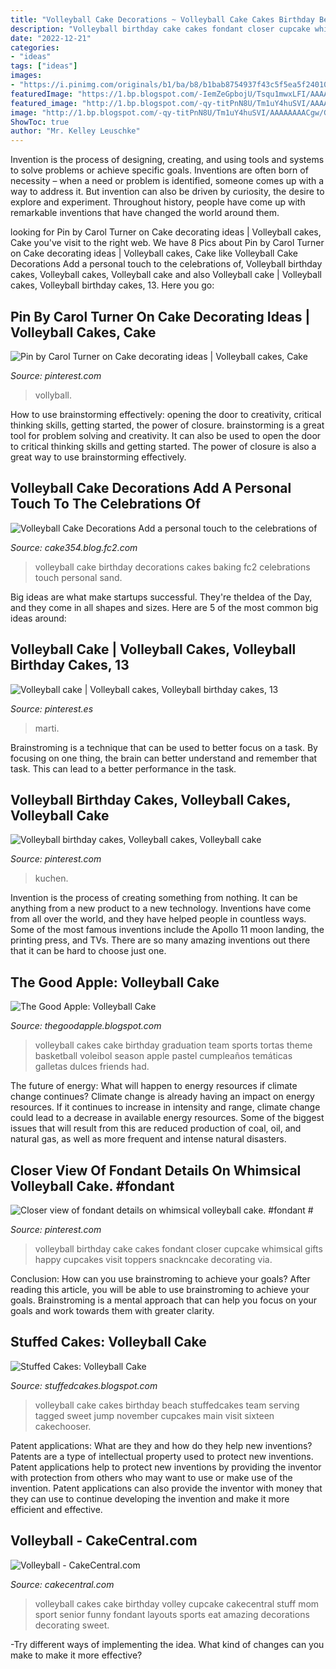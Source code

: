 ```yaml
---
title: "Volleyball Cake Decorations ~ Volleyball Cake Cakes Birthday Beach Stuffedcakes Team Serving Tagged Sweet Jump November Cupcakes Main Visit Sixteen Cakechooser"
description: "Volleyball birthday cake cakes fondant closer cupcake whimsical gifts happy cupcakes visit toppers snackncake decorating via"
date: "2022-12-21"
categories:
- "ideas"
tags: ["ideas"]
images:
- "https://i.pinimg.com/originals/b1/ba/b8/b1bab8754937f43c5f5ea5f240107c47.jpg"
featuredImage: "https://1.bp.blogspot.com/-IemZeGpbojU/Tsqu1mwxLFI/AAAAAAAAB6Q/1d9DRBasnas/s1600/VolleyballCake-Main.jpg"
featured_image: "http://1.bp.blogspot.com/-qy-titPnN8U/Tm1uY4huSVI/AAAAAAAACgw/GzggfTxyfTY/s1600/IMG_2671.jpg"
image: "http://1.bp.blogspot.com/-qy-titPnN8U/Tm1uY4huSVI/AAAAAAAACgw/GzggfTxyfTY/s1600/IMG_2671.jpg"
ShowToc: true
author: "Mr. Kelley Leuschke"
---
```



Invention is the process of designing, creating, and using tools and systems to solve problems or achieve specific goals. Inventions are often born of necessity – when a need or problem is identified, someone comes up with a way to address it. But invention can also be driven by curiosity, the desire to explore and experiment. Throughout history, people have come up with remarkable inventions that have changed the world around them.

	

		
looking for Pin by Carol Turner on Cake decorating ideas | Volleyball cakes, Cake you've visit to the right web. We have 8 Pics about Pin by Carol Turner on Cake decorating ideas | Volleyball cakes, Cake like Volleyball Cake Decorations Add a personal touch to the celebrations of, Volleyball birthday cakes, Volleyball cakes, Volleyball cake and also Volleyball cake | Volleyball cakes, Volleyball birthday cakes, 13. Here you go:
		
    
## Pin By Carol Turner On Cake Decorating Ideas | Volleyball Cakes, Cake

<img loading=lazy src="https://i.pinimg.com/originals/5a/c0/b0/5ac0b0a99ffde5dbb8ead22d82c1085a.jpg" onerror="this.onerror=null;this.src='https://tse1.mm.bing.net/th?id=OIP.Y7Ay6N3eUB1GxlT2YubhKwHaFj&amp;pid=15.1';" alt="Pin by Carol Turner on Cake decorating ideas | Volleyball cakes, Cake">

_Source: pinterest.com_

>vollyball. 

	

How to use brainstorming effectively: opening the door to creativity, critical thinking skills, getting started, the power of closure.
brainstorming is a great tool for problem solving and creativity. It can also be used to open the door to critical thinking skills and getting started. The power of closure is also a great way to use brainstorming effectively.

    
## Volleyball Cake Decorations Add A Personal Touch To The Celebrations Of

<img loading=lazy src="https://blog-imgs-45-origin.fc2.com/c/a/k/cake354/Volleyball-Cake-Decorations.jpg" onerror="this.onerror=null;this.src='https://tse4.mm.bing.net/th?id=OIP.Lc2knlNf6TBT01-AZVJUKQHaGJ&amp;pid=15.1';" alt="Volleyball Cake Decorations Add a personal touch to the celebrations of">

_Source: cake354.blog.fc2.com_

>volleyball cake birthday decorations cakes baking fc2 celebrations touch personal sand. 

	

Big ideas are what make startups successful. They're theIdea of the Day, and they come in all shapes and sizes. Here are 5 of the most common big ideas around:

    
## Volleyball Cake | Volleyball Cakes, Volleyball Birthday Cakes, 13

<img loading=lazy src="https://i.pinimg.com/originals/b3/9a/2a/b39a2abdaed7ee168ac69c71726d2c22.jpg" onerror="this.onerror=null;this.src='https://tse2.mm.bing.net/th?id=OIP.3oBWiKiNufXlx9ks0B4KiwHaJ4&amp;pid=15.1';" alt="Volleyball cake | Volleyball cakes, Volleyball birthday cakes, 13">

_Source: pinterest.es_

>marti. 

	

Brainstroming is a technique that can be used to better focus on a task. By focusing on one thing, the brain can better understand and remember that task. This can lead to a better performance in the task.

    
## Volleyball Birthday Cakes, Volleyball Cakes, Volleyball Cake

<img loading=lazy src="https://i.pinimg.com/originals/b1/ba/b8/b1bab8754937f43c5f5ea5f240107c47.jpg" onerror="this.onerror=null;this.src='https://tse1.mm.bing.net/th?id=OIP.eiwM4XswMmeFrB0W_Qi3jQHaJ7&amp;pid=15.1';" alt="Volleyball birthday cakes, Volleyball cakes, Volleyball cake">

_Source: pinterest.com_

>kuchen. 

	

Invention is the process of creating something from nothing. It can be anything from a new product to a new technology. Inventions have come from all over the world, and they have helped people in countless ways. Some of the most famous inventions include the Apollo 11 moon landing, the printing press, and TVs. There are so many amazing inventions out there that it can be hard to choose just one.

    
## The Good Apple: Volleyball Cake

<img loading=lazy src="http://1.bp.blogspot.com/-qy-titPnN8U/Tm1uY4huSVI/AAAAAAAACgw/GzggfTxyfTY/s1600/IMG_2671.jpg" onerror="this.onerror=null;this.src='https://tse2.mm.bing.net/th?id=OIP.wkF2wxAv2uWLrDqSct92wQHaLG&amp;pid=15.1';" alt="The Good Apple: Volleyball Cake">

_Source: thegoodapple.blogspot.com_

>volleyball cakes cake birthday graduation team sports tortas theme basketball voleibol season apple pastel cumpleaños temáticas galletas dulces friends had. 

	

The future of energy: What will happen to energy resources if climate change continues?
Climate change is already having an impact on energy resources. If it continues to increase in intensity and range, climate change could lead to a decrease in available energy resources. Some of the biggest issues that will result from this are reduced production of coal, oil, and natural gas, as well as more frequent and intense natural disasters.

    
## Closer View Of Fondant Details On Whimsical Volleyball Cake. #fondant #

<img loading=lazy src="https://i.pinimg.com/originals/d8/1a/67/d81a6770583f8af034c7e22f9a2157d3.jpg" onerror="this.onerror=null;this.src='https://tse1.mm.bing.net/th?id=OIP.M6mZguV6Oul2j2r3ZjRW9AHaJ4&amp;pid=15.1';" alt="Closer view of fondant details on whimsical volleyball cake. #fondant #">

_Source: pinterest.com_

>volleyball birthday cake cakes fondant closer cupcake whimsical gifts happy cupcakes visit toppers snackncake decorating via. 

	

Conclusion: How can you use brainstroming to achieve your goals?
After reading this article, you will be able to use brainstroming to achieve your goals. Brainstroming is a mental approach that can help you focus on your goals and work towards them with greater clarity.

    
## Stuffed Cakes: Volleyball Cake

<img loading=lazy src="https://1.bp.blogspot.com/-IemZeGpbojU/Tsqu1mwxLFI/AAAAAAAAB6Q/1d9DRBasnas/s1600/VolleyballCake-Main.jpg" onerror="this.onerror=null;this.src='https://tse1.mm.bing.net/th?id=OIP.06qjuiA8U52fp9RWctjsNQHaHa&amp;pid=15.1';" alt="Stuffed Cakes: Volleyball Cake">

_Source: stuffedcakes.blogspot.com_

>volleyball cake cakes birthday beach stuffedcakes team serving tagged sweet jump november cupcakes main visit sixteen cakechooser. 

	

Patent applications: What are they and how do they help new inventions?
Patents are a type of intellectual property used to protect new inventions. Patent applications help to protect new inventions by providing the inventor with protection from others who may want to use or make use of the invention. Patent applications can also provide the inventor with money that they can use to continue developing the invention and make it more efficient and effective.

    
## Volleyball - CakeCentral.com

<img loading=lazy src="https://cdn001.cakecentral.com/gallery/2015/03/900_688521KTvP_volleyball.jpg" onerror="this.onerror=null;this.src='https://tse2.mm.bing.net/th?id=OIP.jUyrpPgij8fciFZNRO9tyAHaLH&amp;pid=15.1';" alt="Volleyball - CakeCentral.com">

_Source: cakecentral.com_

>volleyball cakes cake birthday volley cupcake cakecentral stuff mom sport senior funny fondant layouts sports eat amazing decorations decorating sweet. 

	

-Try different ways of implementing the idea. What kind of changes can you make to make it more effective? 

